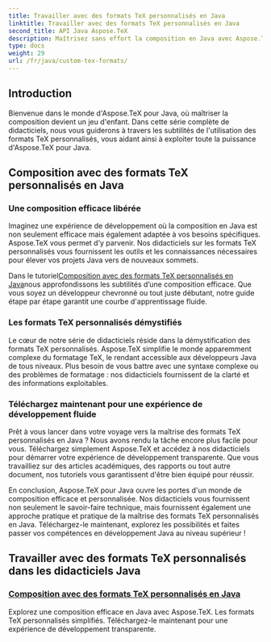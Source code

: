 ```yaml
---
title: Travailler avec des formats TeX personnalisés en Java
linktitle: Travailler avec des formats TeX personnalisés en Java
second_title: API Java Aspose.TeX
description: Maîtrisez sans effort la composition en Java avec Aspose.TeX. Plongez dans nos didacticiels sur les formats TeX personnalisés pour un parcours de développement fluide. Téléchargez maintenant et améliorez vos compétences Java !
type: docs
weight: 29
url: /fr/java/custom-tex-formats/
---
```

## Introduction

Bienvenue dans le monde d'Aspose.TeX pour Java, où maîtriser la composition devient un jeu d'enfant. Dans cette série complète de didacticiels, nous vous guiderons à travers les subtilités de l'utilisation des formats TeX personnalisés, vous aidant ainsi à exploiter toute la puissance d'Aspose.TeX pour Java.

## Composition avec des formats TeX personnalisés en Java

### Une composition efficace libérée

Imaginez une expérience de développement où la composition en Java est non seulement efficace mais également adaptée à vos besoins spécifiques. Aspose.TeX vous permet d’y parvenir. Nos didacticiels sur les formats TeX personnalisés vous fournissent les outils et les connaissances nécessaires pour élever vos projets Java vers de nouveaux sommets.

 Dans le tutoriel[Composition avec des formats TeX personnalisés en Java](./typesetting-custom-tex-formats/)nous approfondissons les subtilités d’une composition efficace. Que vous soyez un développeur chevronné ou tout juste débutant, notre guide étape par étape garantit une courbe d'apprentissage fluide.

### Les formats TeX personnalisés démystifiés

Le cœur de notre série de didacticiels réside dans la démystification des formats TeX personnalisés. Aspose.TeX simplifie le monde apparemment complexe du formatage TeX, le rendant accessible aux développeurs Java de tous niveaux. Plus besoin de vous battre avec une syntaxe complexe ou des problèmes de formatage : nos didacticiels fournissent de la clarté et des informations exploitables.

### Téléchargez maintenant pour une expérience de développement fluide

Prêt à vous lancer dans votre voyage vers la maîtrise des formats TeX personnalisés en Java ? Nous avons rendu la tâche encore plus facile pour vous. Téléchargez simplement Aspose.TeX et accédez à nos didacticiels pour démarrer votre expérience de développement transparente. Que vous travailliez sur des articles académiques, des rapports ou tout autre document, nos tutoriels vous garantissent d'être bien équipé pour réussir.

En conclusion, Aspose.TeX pour Java ouvre les portes d'un monde de composition efficace et personnalisée. Nos didacticiels vous fournissent non seulement le savoir-faire technique, mais fournissent également une approche pratique et pratique de la maîtrise des formats TeX personnalisés en Java. Téléchargez-le maintenant, explorez les possibilités et faites passer vos compétences en développement Java au niveau supérieur !
## Travailler avec des formats TeX personnalisés dans les didacticiels Java
### [Composition avec des formats TeX personnalisés en Java](./typesetting-custom-tex-formats/)
Explorez une composition efficace en Java avec Aspose.TeX. Les formats TeX personnalisés simplifiés. Téléchargez-le maintenant pour une expérience de développement transparente.